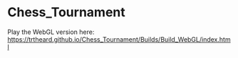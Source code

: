 # Chess_Tournament
Play the WebGL version here: https://trtheard.github.io/Chess_Tournament/Builds/Build_WebGL/index.html
